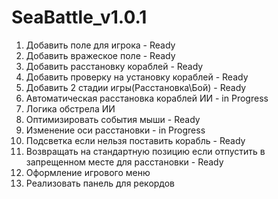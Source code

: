 # SeaBattle_v1.0.1

1. Добавить поле для игрока - Ready
2. Добавить вражеское поле - Ready
3. Добавить расстановку кораблей - Ready
4. Добавить проверку на установку кораблей - Ready
5. Добавить 2 стадии игры(Расстановка\Бой) - Ready
6. Автоматическая расстановка кораблей ИИ - in Progress
7. Логика обстрела ИИ
8. Оптимизировать события мыши - Ready
9. Изменение оси расстановки - in Progress
10. Подсветка если нельзя поставить корабль - Ready
11. Возвращать на стандартную позицию если отпустить в запрещенном месте для расстановки - Ready
12. Оформление игрового меню
13. Реализовать панель для рекордов

